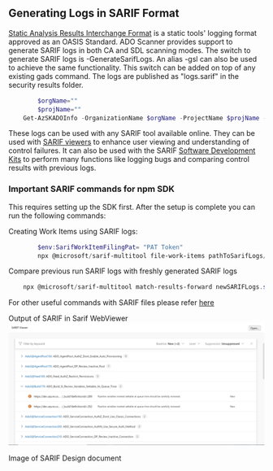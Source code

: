 ## Generating Logs in SARIF Format


[Static Analysis Results Interchange Format](https://sarifweb.azurewebsites.net/) is a static tools' logging format approved as an OASIS Standard. ADO Scanner provides support to generate SARIF logs in both CA and SDL scanning modes. The switch to generate SARIF logs is -GenerateSarifLogs. An alias -gsl can also be used to achieve the same functionality. This switch can be added on top of any existing gads command. The logs are published as "logs.sarif" in the security results folder.   

```PowerShell
        $orgName=""
        $projName=""
	Get-AzSKADOInfo -OrganizationName $orgName -ProjectName $projName -GenerateSarifLogs
```

These logs can be used with any SARIF tool available online. They can be used with [SARIF viewers](https://sarifweb.azurewebsites.net/#Viewers) to enhance user viewing and understanding of control failures. It can also be used with the SARIF [Software Development Kits](https://github.com/microsoft/sarif-sdk) to perform many functions like logging bugs and comparing control results with previous logs.

###  Important SARIF commands for npm SDK

This requires setting up the SDK first. After the setup is complete you can run the following commands:

Creating Work Items using SARIF logs: 
```PowerShell
        $env:SarifWorkItemFilingPat= "PAT Token"
        npx @microsoft/sarif-multitool file-work-items pathToSarifLogs/logs.sarif --host-uri https://dev.azure.com/OrgName/ProjName --split PerResult

```

Compare previous run SARIF logs with freshly generated SARIF logs
```PowerShell
    npx @microsoft/sarif-multitool match-results-forward newSARIFLogs.sarif -r oldSarifLogs.sarif -o ComparedLogsOutput.sarif
```

For other useful commands with SARIF files please refer [here](https://github.com/microsoft/sarif-sdk/blob/main/docs/multitool-usage.md)

Output of SARIF in Sarif WebViewer
<kbd>
![SarifLogs_WebView](../Images/SarifWebViewer.png)  
</kbd>

Image of SARIF Design document